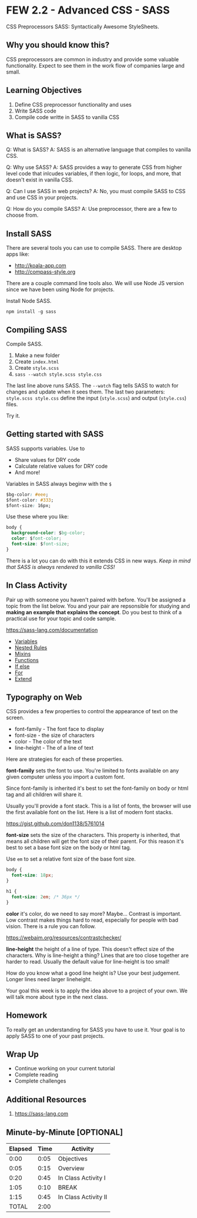 # FEW 2.2 - Advanced CSS - SASS

CSS Preprocessors SASS: Syntactically Awesome StyleSheets. 

## Why you should know this?

CSS preprocessors are common in industry and provide some valuable functionality. Expect to see them in the work flow of companies large and small.

## Learning Objectives

1. Define CSS preprocessor functionality and uses
1. Write SASS code
1. Compile code writte in SASS to vanilla CSS

## What is SASS? 

Q: What is SASS? 
A: SASS is an alternative language that compiles to vanilla CSS. 

Q: Why use SASS? 
A: SASS provides a way to generate CSS from higher level code that inlcudes variables, if then logic, for loops, and more, that doesn't exist in vanilla CSS. 

Q: Can I use SASS in web projects?
A: No, you must compile SASS to CSS and use CSS in your projects. 

Q: How do you compile SASS? 
A: Use preprocessor, there are a few to choose from. 

## Install SASS

There are several tools you can use to compile SASS. There are desktop apps like: 

- http://koala-app.com
- http://compass-style.org

There are a couple command line tools also. We will use Node JS version since we have been using Node for projects. 

Install Node SASS. 

`npm install -g sass`

## Compiling SASS

Compile SASS.

1. Make a new folder
1. Create `index.html`
1. Create `style.scss`
1. `sass --watch style.scss style.css`

The last line above runs SASS. The `--watch` flag tells SASS to watch for changes and update when it sees them. The last two parameters: `style.scss style.css` define the input (`style.scss`) and output (`style.css`) files. 

Try it. 

## Getting started with SASS

SASS supports variables. Use to 

- Share values for DRY code
- Calculate relative values for DRY code 
- And more!

Variables in SASS always beginw with the `$`

```CSS
$bg-color: #eee;
$font-color: #333;
$font-size: 16px;
```

Use these where you like: 

```CSS
body {
  background-color: $bg-color;
  color: $font-color;
  font-size: $font-size;
}
```

There is a lot you can do with this it extends CSS in new ways. _Keep in mind that SASS is always rendered to vanilla CSS!_

## In Class Activity 

Pair up with someone you haven't paired with before. You'll be assigned a topic from the list below. You and your pair are repsonsible for studying and **making an example that explains the concept**. Do you best to think of a practical use for your topic and code sample. 

https://sass-lang.com/documentation

- [Variables](https://sass-lang.com/documentation/variables)
- [Nested Rules](https://sass-lang.com/documentation/style-rules#nesting)
- [Mixins](https://sass-lang.com/documentation/at-rules/mixin)
- [Functions](https://sass-lang.com/documentation/functions)
- [If else](https://sass-lang.com/documentation/at-rules/control/if)
- [For](https://sass-lang.com/documentation/at-rules/control/for)
- [Extend](https://sass-lang.com/documentation/at-rules/extend)

## Typography on Web

CSS provides a few properties to control the appearance of text on the screen. 

- font-family - The font face to display
- font-size - the size of characters
- color - The color of the text
- line-height - The of a line of text

Here are strategies for each of these properties. 

**font-family** sets the font to use. You're limited to fonts available on any given computer unless you import a custom font. 

Since font-family is inherited it's best to set the font-family on body or html tag and all children will share it. 

Usually you'll provide a font stack. This is a list of fonts, the browser will use the first available font on the list. Here is a list of modern font stacks. 

https://gist.github.com/don1138/5761014

**font-size** sets the size of the characters. This property is inherited, that means all children will get the font size of their parent. For this reason it's best to set a base font size on the body or html tag. 

Use `em` to set a relative font size of the base font size. 

```CSS
body {
  font-size: 18px;
}

h1 {
  font-size: 2em; /* 36px */
}
```

**color** it's color, do we need to say more? Maybe... Contrast is important. Low contrast makes things hard to read, especially for people with bad vision. There is a rule you can follow. 

https://webaim.org/resources/contrastchecker/

**line-height** the height of a line of type. This doesn't effect size of the characters. Why is line-height a thing? Lines that are too close together are harder to read. Usually the default value for line-height is too small! 

How do you know what a good line height is? Use your best judgement. Longer lines need larger lineheight. 

Your goal this week is to apply the idea above to a project of your own. We will talk more about type in the next class. 

## Homework 

To really get an understanding for SASS you have to use it. Your goal is to apply SASS to one of your past projects. 

## Wrap Up

- Continue working on your current tutorial
- Complete reading
- Complete challenges

## Additional Resources

1. https://sass-lang.com

## Minute-by-Minute [OPTIONAL]

| **Elapsed** | **Time**  | **Activity**              |
| ----------- | --------- | ------------------------- |
| 0:00        | 0:05      | Objectives                |
| 0:05        | 0:15      | Overview                  |
| 0:20        | 0:45      | In Class Activity I       |
| 1:05        | 0:10      | BREAK                     |
| 1:15        | 0:45      | In Class Activity II      |
| TOTAL       | 2:00      |                           |
